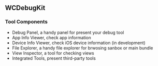 ## WCDebugKit

### Tool Components

* Debug Panel, a handy panel for present your debug tool
* App Info Viewer, check app information
* Device Info Viewer, check iOS device information (in development)
* File Explorer, a handy file explorer for brwosing sanbox or main bundle
* View Inspector, a tool for checking views
* Integrated Tools, present third-party tools
